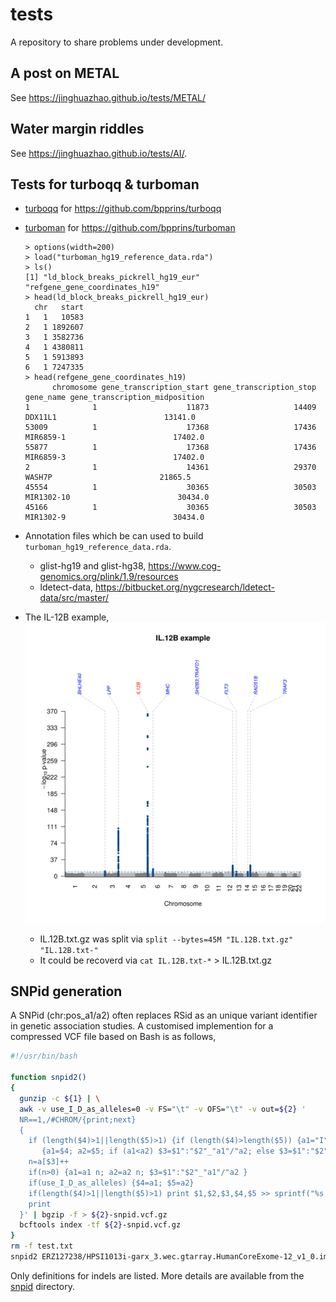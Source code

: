 # tests

A repository to share problems under development.

## A post on METAL

See <https://jinghuazhao.github.io/tests/METAL/>

## Water margin riddles

See <https://jinghuazhao.github.io/tests/AI/>.

## Tests for turboqq & turboman

* [turboqq](https://github.com/jinghuazhao/tests/tree/main/turboqq) for <https://github.com/bpprins/turboqq>
* [turboman](https://github.com/jinghuazhao/tests/tree/main/turboman) for <https://github.com/bpprins/turboman>
    ```
    > options(width=200)
    > load("turboman_hg19_reference_data.rda")
    > ls()
    [1] "ld_block_breaks_pickrell_hg19_eur" "refgene_gene_coordinates_h19"
    > head(ld_block_breaks_pickrell_hg19_eur)
      chr   start
    1   1   10583
    2   1 1892607
    3   1 3582736
    4   1 4380811
    5   1 5913893
    6   1 7247335
    > head(refgene_gene_coordinates_h19)
          chromosome gene_transcription_start gene_transcription_stop  gene_name gene_transcription_midposition
    1              1                    11873                   14409    DDX11L1                        13141.0
    53009          1                    17368                   17436  MIR6859-1                        17402.0
    55877          1                    17368                   17436  MIR6859-3                        17402.0
    2              1                    14361                   29370     WASH7P                        21865.5
    45554          1                    30365                   30503 MIR1302-10                        30434.0
    45166          1                    30365                   30503  MIR1302-9                        30434.0
    ```
* Annotation files which be can used to build `turboman_hg19_reference_data.rda`.
  - glist-hg19 and glist-hg38, <https://www.cog-genomics.org/plink/1.9/resources>
  - ldetect-data, <https://bitbucket.org/nygcresearch/ldetect-data/src/master/>

* The IL-12B example, ![turboman/IL.12B.png](turboman/IL.12B.png)
  - IL.12B.txt.gz was split via `split --bytes=45M "IL.12B.txt.gz" "IL.12B.txt-"`
  - It could be recoverd via `cat IL.12B.txt-*` > IL.12B.txt.gz

## SNPid generation

A SNPid (chr:pos_a1/a2) often replaces RSid as an unique variant identifier in genetic association studies. A customised implemention for a compressed VCF file based on Bash is as follows,

```bash
#!/usr/bin/bash

function snpid2()
{
  gunzip -c ${1} | \
  awk -v use_I_D_as_alleles=0 -v FS="\t" -v OFS="\t" -v out=${2} '
  NR==1,/#CHROM/{print;next}
  {
    if (length($4)>1||length($5)>1) {if (length($4)>length($5)) {a1="I"; a2="D"} else {a1="D"; a2="I"}; $3=$1":"$2"_D/I"} else
       {a1=$4; a2=$5; if (a1<a2) $3=$1":"$2"_"a1"/"a2; else $3=$1":"$2"_"a2"/"a1}
    n=a[$3]++
    if(n>0) {a1=a1 n; a2=a2 n; $3=$1":"$2"_"a1"/"a2 }
    if(use_I_D_as_alleles) {$4=a1; $5=a2}
    if(length($4)>1||length($5)>1) print $1,$2,$3,$4,$5 >> sprintf("%s.txt",out)
    print
  }' | bgzip -f > ${2}-snpid.vcf.gz
  bcftools index -tf ${2}-snpid.vcf.gz
}
rm -f test.txt
snpid2 ERZ127238/HPSI1013i-garx_3.wec.gtarray.HumanCoreExome-12_v1_0.imputed_phased.20150604.genotypes.vcf.gz test
```

Only definitions for indels are listed. More details are available from the [snpid](https://github.com/jinghuazhao/tests/tree/main/snpid) directory.
